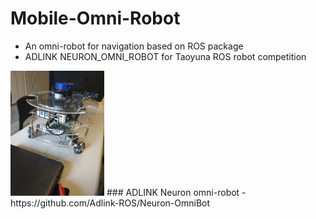 # Mobile-Omni-Robot
- An omni-robot for navigation based on ROS package
- ADLINK NEURON_OMNI_ROBOT for Taoyuna ROS robot competition
<div alighn=center><img src="https://github.com/Chee-An-Yu/Mobile-Omni-Robot/blob/master/Neuron-OmniBot/doc/69043949_426860611259040_3798472469606563840_n.jpg" width="150" height="200">
### ADLINK Neuron omni-robot
- https://github.com/Adlink-ROS/Neuron-OmniBot

